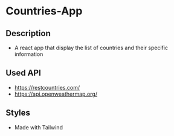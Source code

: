# Countries-App

## Description

- A react app that display the list of countries and their specific information

## Used API

- https://restcountries.com/
- https://api.openweathermap.org/

## Styles

- Made with Tailwind
